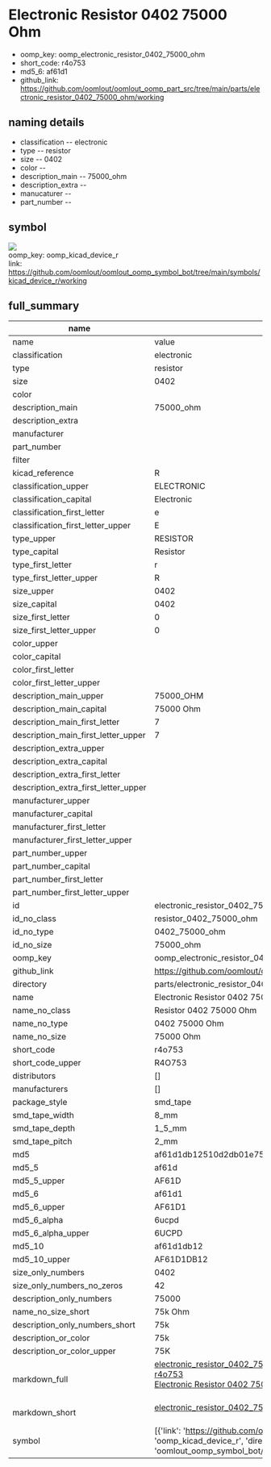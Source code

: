 # Electronic Resistor 0402 75000 Ohm

  
* oomp_key: oomp_electronic_resistor_0402_75000_ohm 
* short_code: r4o753
* md5_6: af61d1  
* github_link: https://github.com/oomlout/oomlout_oomp_part_src/tree/main/parts/electronic_resistor_0402_75000_ohm/working  
## naming details
* classification -- electronic
* type -- resistor
* size -- 0402
* color -- 
* description_main -- 75000_ohm
* description_extra -- 
* manucaturer -- 
* part_number -- 



## symbol

![](symbol/{index}}/working/working_600.png)  
oomp_key: oomp_kicad_device_r  
link: https://github.com/oomlout/oomlout_oomp_symbol_bot/tree/main/symbols/kicad_device_r/working  


## full_summary
| name | value | 
| --- | --- | 
| name | value | 
| classification | electronic | 
| type | resistor | 
| size | 0402 | 
| color |  | 
| description_main | 75000_ohm | 
| description_extra |  | 
| manufacturer |  | 
| part_number |  | 
| filter |  | 
| kicad_reference | R | 
| classification_upper | ELECTRONIC | 
| classification_capital | Electronic | 
| classification_first_letter | e | 
| classification_first_letter_upper | E | 
| type_upper | RESISTOR | 
| type_capital | Resistor | 
| type_first_letter | r | 
| type_first_letter_upper | R | 
| size_upper | 0402 | 
| size_capital | 0402 | 
| size_first_letter | 0 | 
| size_first_letter_upper | 0 | 
| color_upper |  | 
| color_capital |  | 
| color_first_letter |  | 
| color_first_letter_upper |  | 
| description_main_upper | 75000_OHM | 
| description_main_capital | 75000 Ohm | 
| description_main_first_letter | 7 | 
| description_main_first_letter_upper | 7 | 
| description_extra_upper |  | 
| description_extra_capital |  | 
| description_extra_first_letter |  | 
| description_extra_first_letter_upper |  | 
| manufacturer_upper |  | 
| manufacturer_capital |  | 
| manufacturer_first_letter |  | 
| manufacturer_first_letter_upper |  | 
| part_number_upper |  | 
| part_number_capital |  | 
| part_number_first_letter |  | 
| part_number_first_letter_upper |  | 
| id | electronic_resistor_0402_75000_ohm | 
| id_no_class | resistor_0402_75000_ohm | 
| id_no_type | 0402_75000_ohm | 
| id_no_size | 75000_ohm | 
| oomp_key | oomp_electronic_resistor_0402_75000_ohm | 
| github_link | https://github.com/oomlout/oomlout_oomp_part_src/tree/main/parts/electronic_resistor_0402_75000_ohm/working | 
| directory | parts/electronic_resistor_0402_75000_ohm | 
| name | Electronic Resistor 0402 75000 Ohm | 
| name_no_class | Resistor 0402 75000 Ohm | 
| name_no_type | 0402 75000 Ohm | 
| name_no_size | 75000 Ohm | 
| short_code | r4o753 | 
| short_code_upper | R4O753 | 
| distributors | [] | 
| manufacturers | [] | 
| package_style | smd_tape | 
| smd_tape_width | 8_mm | 
| smd_tape_depth | 1_5_mm | 
| smd_tape_pitch | 2_mm | 
| md5 | af61d1db12510d2db01e75cacf2fad3b | 
| md5_5 | af61d | 
| md5_5_upper | AF61D | 
| md5_6 | af61d1 | 
| md5_6_upper | AF61D1 | 
| md5_6_alpha | 6ucpd | 
| md5_6_alpha_upper | 6UCPD | 
| md5_10 | af61d1db12 | 
| md5_10_upper | AF61D1DB12 | 
| size_only_numbers | 0402 | 
| size_only_numbers_no_zeros | 42 | 
| description_only_numbers | 75000 | 
| name_no_size_short | 75k Ohm | 
| description_only_numbers_short | 75k | 
| description_or_color | 75k | 
| description_or_color_upper | 75K | 
| markdown_full | [electronic_resistor_0402_75000_ohm](https://github.com/oomlout/oomlout_oomp_part_src/tree/main/parts/electronic_resistor_0402_75000_ohm/working)<br>[r4o753](https://github.com/oomlout/oomlout_oomp_part_src/tree/main/parts/electronic_resistor_0402_75000_ohm/working)<br>[Electronic Resistor 0402 75000 Ohm](https://github.com/oomlout/oomlout_oomp_part_src/tree/main/parts/electronic_resistor_0402_75000_ohm/working)<br><br> | 
| markdown_short | [electronic_resistor_0402_75000_ohm](https://github.com/oomlout/oomlout_oomp_part_src/tree/main/parts/electronic_resistor_0402_75000_ohm/working)<br><br> | 
| symbol | [{'link': 'https://github.com/oomlout/oomlout_oomp_symbol_bot/tree/main/symbols/kicad_device_r', 'oomp_key': 'oomp_kicad_device_r', 'directory': 'oomlout_oomp_symbol_bot/symbols/kicad_device_r//working/working.kicad_sym', 'index': 0}] | 
